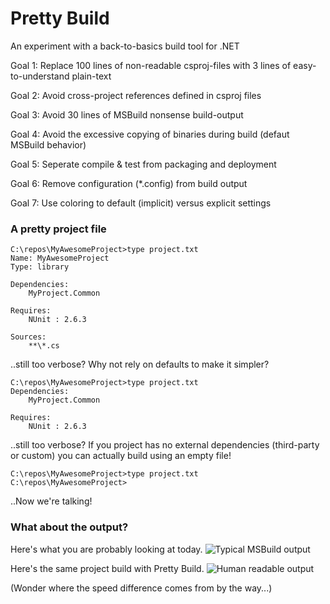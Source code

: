 ﻿# Pretty Build #

An experiment with a back-to-basics build tool for .NET


Goal 1: Replace 100 lines of non-readable csproj-files with 3 lines of easy-to-understand plain-text

Goal 2: Avoid cross-project references defined in csproj files

Goal 3: Avoid 30 lines of MSBuild nonsense build-output

Goal 4: Avoid the excessive copying of binaries during build (defaut MSBuild behavior)

Goal 5: Seperate compile & test from packaging and deployment

Goal 6: Remove configuration (*.config) from build output

Goal 7: Use coloring to default (implicit) versus explicit settings


### A pretty project file ###


```
C:\repos\MyAwesomeProject>type project.txt
Name: MyAwesomeProject
Type: library

Dependencies:
    MyProject.Common

Requires:
    NUnit : 2.6.3

Sources:
    **\*.cs
```

..still too verbose? Why not rely on defaults to make it simpler?

```
C:\repos\MyAwesomeProject>type project.txt
Dependencies:
    MyProject.Common

Requires:
    NUnit : 2.6.3
```

..still too verbose? If you project has no external dependencies (third-party or custom) you can actually build using an empty file!

```
C:\repos\MyAwesomeProject>type project.txt
C:\repos\MyAwesomeProject>
```

..Now we're talking!

### What about the output? ###

Here's what you are probably looking at today.
![Typical MSBuild output](raw.github.com/suneg/pretty-build/master/doc/msbuild.png)

Here's the same project build with Pretty Build.
![Human readable output](raw.github.com/suneg/pretty-build/master/doc/pretty.png)

(Wonder where the speed difference comes from by the way...)
